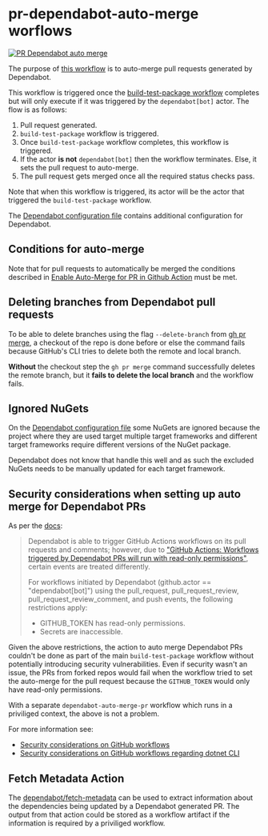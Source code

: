 # pr-dependabot-auto-merge worflows

[![PR Dependabot auto merge](https://github.com/edumserrano/dotnet-sdk-extensions/actions/workflows/pr-dependabot-auto-merge.yml/badge.svg)](https://github.com/edumserrano/dotnet-sdk-extensions/actions/workflows/pr-dependabot-auto-merge.yml)

The purpose of [this workflow](/.github/workflows/pr-dependabot-auto-merge.yml) is to auto-merge pull requests generated by Dependabot.

This workflow is triggered once the [build-test-package workflow](/docs/dev-notes/workflows/build-test-package-workflow.md) completes but will only execute if it was triggered by the `dependabot[bot]` actor. The flow is as follows:

1) Pull request generated.
2) `build-test-package` workflow is triggered.
3) Once `build-test-package` workflow completes, this workflow is triggered.
4) If the actor **is not** `dependabot[bot]` then the workflow terminates. Else, it sets the pull request to auto-merge.
5) The pull request gets merged once all the required status checks pass.

Note that when this workflow is triggered, its actor will be the actor that triggered the `build-test-package` workflow.

The [Dependabot configuration file](/.github/dependabot.yml) contains additional configuration for Dependabot.

## Conditions for auto-merge

Note that for pull requests to automatically be merged the conditions described in [Enable Auto-Merge for PR in Github Action](https://github.com/cli/cli/discussions/3660) must be met.

## Deleting branches from Dependabot pull requests

To be able to delete branches using the flag `--delete-branch` from [gh pr merge](https://cli.github.com/manual/gh_pr_merge), a checkout of the repo is done before or else the command fails because GitHub's CLI tries to delete both the remote and local branch.

**Without** the checkout step the `gh pr merge` command successfully deletes the remote branch, but it **fails to delete the local branch** and the workflow fails.

## Ignored NuGets

On the [Dependabot configuration file](/.github/dependabot.yml) some NuGets are ignored because the project where they are used target multiple target frameworks and different target frameworks require different versions of the NuGet package.

Dependabot does not know that handle this well and as such the excluded NuGets needs to be manually updated for each target framework.

## Security considerations when setting up auto merge for Dependabot PRs

As per the [docs](https://docs.github.com/en/code-security/supply-chain-security/keeping-your-dependencies-updated-automatically/automating-dependabot-with-github-actions#responding-to-events):

> Dependabot is able to trigger GitHub Actions workflows on its pull requests and comments; however, due to ["GitHub Actions: Workflows triggered by Dependabot PRs will run with read-only permissions"](https://github.blog/changelog/2021-02-19-github-actions-workflows-triggered-by-dependabot-prs-will-run-with-read-only-permissions/), certain events are treated differently.
>
> For workflows initiated by Dependabot (github.actor == "dependabot[bot]") using the pull_request, pull_request_review, pull_request_review_comment, and push events, the following restrictions apply:
>
> - GITHUB_TOKEN has read-only permissions.
> - Secrets are inaccessible.
>

Given the above restrictions, the action to auto merge Dependabot PRs couldn't be done as part of the main `build-test-package` workflow without potentially introducing security vulnerabilities. Even if security wasn't an issue, the PRs from forked repos would fail when the workflow tried to set the auto-merge for the pull request because the `GITHUB_TOKEN` would only have read-only permissions.

With a separate `dependabot-auto-merge-pr` workflow which runs in a priviliged context, the above is not a problem.

For more information see:

- [Security considerations on GitHub workflows](/docs/dev-notes/workflows/security-considerations.md)
- [Security considerations on GitHub workflows regarding dotnet CLI](/docs/dev-notes/workflows/security-considerations-and-dotnet.md)

## Fetch Metadata Action

The [dependabot/fetch-metadata](https://github.com/dependabot/fetch-metadata) can be used to extract information about the dependencies being updated by a Dependabot generated PR. The output from that action could be stored as a workflow artifact if the information is required by a priviliged workflow.
